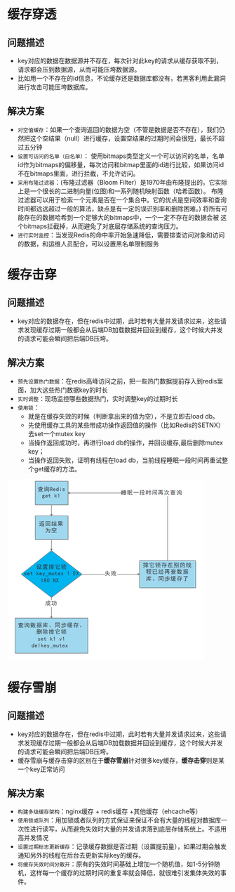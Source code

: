 
# 缓存穿透

## 问题描述

* key对应的数据在数据源并不存在，每次针对此key的请求从缓存获取不到，请求都会压到数据源，从而可能压垮数据源。
* 比如用一个不存在的id信息，不论缓存还是数据库都没有，若黑客利用此漏洞进行攻击可能压垮数据库。

## 解决方案

* `对空值缓存`：如果一个查询返回的数据为空（不管是数据是否不存在），我们仍然把这个空结果（null）进行缓存，设置空结果的过期时间会很短，最长不超过五分钟
* `设置可访问的名单（白名单）`：
使用bitmaps类型定义一个可以访问的名单，名单id作为bitmaps的偏移量，每次访问和bitmap里面的id进行比较，如果访问id不在bitmaps里面，进行拦截，不允许访问。
* `采用布隆过滤器`：(布隆过滤器（Bloom Filter）是1970年由布隆提出的。它实际上是一个很长的二进制向量(位图)和一系列随机映射函数（哈希函数）。
布隆过滤器可以用于检索一个元素是否在一个集合中。它的优点是空间效率和查询时间都远远超过一般的算法，缺点是有一定的误识别率和删除困难。)
将所有可能存在的数据哈希到一个足够大的bitmaps中，一个一定不存在的数据会被 这个bitmaps拦截掉，从而避免了对底层存储系统的查询压力。
* `进行实时监控`：当发现Redis的命中率开始急速降低，需要排查访问对象和访问的数据，和运维人员配合，可以设置黑名单限制服务

# 缓存击穿

## 问题描述

* key对应的数据存在，但在redis中过期，此时若有大量并发请求过来，这些请求发现缓存过期一般都会从后端DB加载数据并回设到缓存，这个时候大并发的请求可能会瞬间把后端DB压垮。

## 解决方案

* `预先设置热门数据`：在redis高峰访问之前，把一些热门数据提前存入到redis里面，加大这些热门数据key的时长
* `实时调整`：现场监控哪些数据热门，实时调整key的过期时长
* `使用锁`：
    * 就是在缓存失效的时候（判断拿出来的值为空），不是立即去load db。
    * 先使用缓存工具的某些带成功操作返回值的操作（比如Redis的SETNX）去set一个mutex key
    * 当操作返回成功时，再进行load db的操作，并回设缓存,最后删除mutex key；
    * 当操作返回失败，证明有线程在load db，当前线程睡眠一段时间再重试整个get缓存的方法。

![hcjc](./img/huancunjuchuan-jiejue.png)

# 缓存雪崩

## 问题描述

* key对应的数据存在，但在redis中过期，此时若有大量并发请求过来，这些请求发现缓存过期一般都会从后端DB加载数据并回设到缓存，这个时候大并发的请求可能会瞬间把后端DB压垮。
* 缓存雪崩与缓存击穿的区别在于**缓存雪崩**针对很多key缓存，**缓存击穿**则是某一个key正常访问

## 解决方案

* `构建多级缓存架构`：nginx缓存 + redis缓存 +其他缓存（ehcache等）
* `使用锁或队列`：用加锁或者队列的方式保证来保证不会有大量的线程对数据库一次性进行读写，从而避免失效时大量的并发请求落到底层存储系统上。不适用高并发情况
* `设置过期标志更新缓存`：记录缓存数据是否过期（设置提前量），如果过期会触发通知另外的线程在后台去更新实际key的缓存。
* `将缓存失效时间分散开`：原有的失效时间基础上增加一个随机值，如1-5分钟随机，这样每一个缓存的过期时间的重复率就会降低，就很难引发集体失效的事件。



